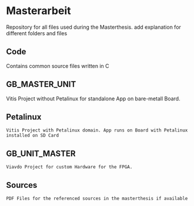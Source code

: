 # Masterarbeit
Repository for all files used during the Masterthesis.
add explanation for different folders and files

## Code
Contains common source files written in C

## GB_MASTER_UNIT
 Vitis Project without Petalinux for standalone App on bare-metall Board.

## Petalinux
    Vitis Project with Petalinux domain. App runs on Board with Petalinux installed on SD Card

## GB_UNIT_MASTER
    Viavdo Project for custom Hardware for the FPGA.
## Sources
    PDF Files for the referenced sources in the masterthesis if available

